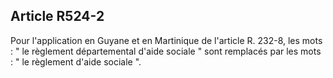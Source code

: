 ## Article R524-2

Pour l'application en Guyane et en Martinique de l'article R. 232-8, les mots : " le règlement départemental
d'aide sociale " sont remplacés par les mots : " le règlement d'aide sociale ".

